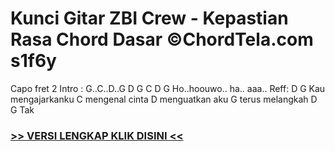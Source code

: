 
 # Kunci Gitar ZBI Crew - Kepastian Rasa Chord Dasar ©ChordTela.com s1f6y


Capo fret 2 Intro : G..C..D..G D G C D G Ho..hoouwo.. ha.. aaa.. Reff: D G Kau mengajarkanku C mengenal cinta D menguatkan aku G terus melangkah D G Tak

###  <a href="https://shortlighzx.web.app?sq=Kunci Gitar ZBI Crew - Kepastian Rasa Chord Dasar ©ChordTela.com"> >> VERSI LENGKAP KLIK DISINI << </a>
